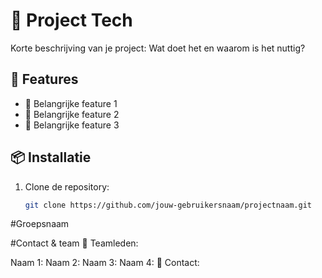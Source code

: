 # 📌 Project Tech
Korte beschrijving van je project: Wat doet het en waarom is het nuttig?

## 🚀 Features
- 🔹 Belangrijke feature 1
- 🔹 Belangrijke feature 2
- 🔹 Belangrijke feature 3

## 📦 Installatie
1. Clone de repository:
   ```sh
   git clone https://github.com/jouw-gebruikersnaam/projectnaam.git

#Groepsnaam

#Contact & team
👥 Teamleden:

Naam 1: 
Naam 2:
Naam 3:
Naam 4:
📧 Contact: 
